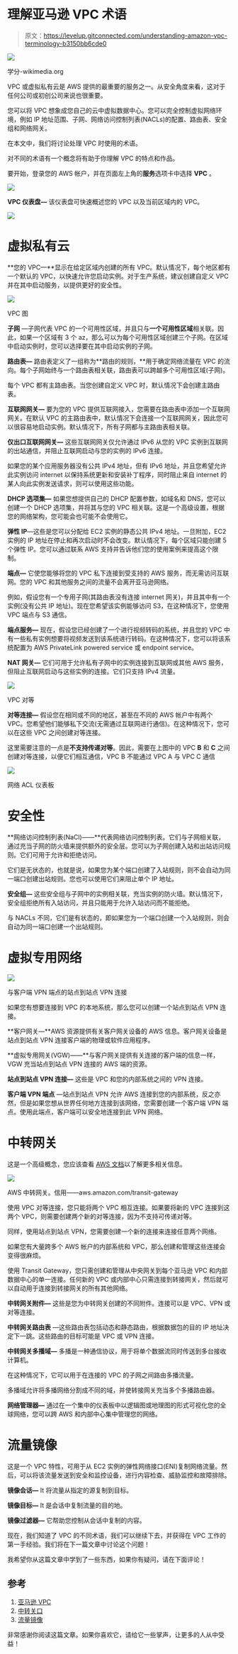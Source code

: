 # 理解亚马逊 VPC 术语

> 原文：<https://levelup.gitconnected.com/understanding-amazon-vpc-terminology-b3150bb6cde0>

![](img/eb257927ecf8b436cfef99933930292d.png)

学分-wikimedia.org

VPC 或虚拟私有云是 AWS 提供的最重要的服务之一。从安全角度来看，这对于任何公司或初创公司来说也很重要。

您可以将 VPC 想象成您自己的云中虚拟数据中心。您可以完全控制虚拟网络环境，例如 IP 地址范围、子网、网络访问控制列表(NACLs)的配置、路由表、安全组和网络网关。

在本文中，我们将讨论处理 VPC 时使用的术语。

对不同的术语有一个概念将有助于你理解 VPC 的特点和作品。

要开始，登录您的 AWS 帐户，并在页面左上角的**服务**选项卡中选择 **VPC** 。

![](img/36559faed8cc337d83c97abcce58a0e4.png)

**VPC 仪表盘—** 该仪表盘可快速概述您的 VPC 以及当前区域内的 VPC。

![](img/5c2e308fa12527b920651dff91ed1f51.png)

# 虚拟私有云

**您的 VPC—**显示在给定区域内创建的所有 VPC。默认情况下，每个地区都有一个默认的 VPC，以快速允许您启动实例。对于生产系统，建议创建自定义 VPC 并在其中启动服务，以提供更好的安全性。

![](img/c569d587b285c2d03a536356f5035656.png)

VPC 图

**子网** —子网代表 VPC 的一个可用性区域，并且只与**一个可用性区域**相关联。因此，如果一个区域有 3 个 az，那么可以为每个可用性区域创建三个子网。在区域中启动实例时，您可以选择要在其中启动实例的子网。

**路由表—** 路由表定义了一组称为**路由的规则，**用于确定网络流量在 VPC 的流向。每个子网始终与一个路由表相关联，路由表可以跨越多个可用性区域(子网)。

每个 VPC 都有主路由表。当您创建自定义 VPC 时，默认情况下会创建主路由表。

**互联网网关—** 要为您的 VPC 提供互联网接入，您需要在路由表中添加一个互联网网关。在默认 VPC 的主路由表中，默认情况下会连接一个互联网网关，因此您可以很容易地启动实例。默认情况下，所有子网都与主路由表相关联。

**仅出口互联网网关—** 这些互联网网关仅允许通过 IPv6 从您的 VPC 实例到互联网的出站通信，并阻止互联网启动与您的实例的 IPv6 连接。

如果您的某个应用服务器没有公共 IPv4 地址，但有 IPv6 地址，并且您希望允许此实例访问 internet 以保持系统更新和安装补丁程序，同时阻止来自 internet 的某人向此实例发送请求，则可以使用这些功能。

**DHCP 选项集—** 如果您想提供自己的 DHCP 配置参数，如域名和 DNS，您可以创建一个 DHCP 选项集，并将其与您的 VPC 相关联。这是一个高级设置，根据您的网络架构，您可能会也可能不会使用它。

**弹性 IP**—这些是您可以分配给 EC2 实例的静态公共 IPv4 地址。一旦附加，EC2 实例的 IP 地址在停止和再次启动时不会改变。默认情况下，每个区域只能创建 5 个弹性 IP。您可以通过联系 AWS 支持并告诉他们您的使用案例来提高这个限制。

**端点—** 它使您能够将您的 VPC 私下连接到受支持的 AWS 服务，而无需访问互联网。您的 VPC 和其他服务之间的流量不会离开亚马逊网络。

例如，假设您有一个专用子网(其路由表没有连接 internet 网关)，并且其中有一个实例(没有公共 IP 地址)。现在您希望该实例能够访问 S3，在这种情况下，您使用 VPC 端点与 S3 通信。

**端点服务—** 现在，假设您已经创建了一个进行视频转码的系统，并且您的 VPC 中有一些私有实例想要将视频发送到该系统进行转码。在这种情况下，您可以将该系统配置为 AWS PrivateLink powered service 或 endpoint service。

**NAT 网关—** 它们可用于允许私有子网中的实例连接到互联网或其他 AWS 服务，但阻止互联网启动与这些实例的连接。它们只支持 IPv4 流量。

![](img/79f00d22cf8b7a09055fb8996bc7f453.png)

VPC 对等

**对等连接—** 假设您在相同或不同的地区，甚至在不同的 AWS 帐户中有两个 VPC。您希望他们能够私下交流(无需通过互联网进行通信)。在这种情况下，您可以在这些 VPC 之间创建对等连接。

这里需要注意的一点是**不支持传递对等**。因此，需要在上图中的 VPC **B** 和 **C** 之间创建对等连接，以便它们相互通信，VPC B 不能通过 VPC A 与 VPC C 通信

![](img/7a26d3e78b0c42bc97930221c18dfbc2.png)

网络 ACL 仪表板

# 安全性

**网络访问控制列表(NaCl)——**代表网络访问控制列表。它们与子网相关联，通过充当子网的防火墙来提供额外的安全层。您可以为子网创建入站和出站访问规则。它们可用于允许和拒绝访问。

它们是无状态的，也就是说，如果您为某个端口创建了入站规则，则不会自动为同一端口创建出站规则。您也可以使用它们来阻止单个 IP 地址。

**安全组—** 这些安全组与子网中的实例相关联，充当实例的防火墙。默认情况下，安全组拒绝所有入站访问，并且只能用于允许入站访问而不能拒绝。

与 NACLs 不同，它们是有状态的，即如果您为一个端口创建一个入站规则，则会自动为同一端口创建一个出站规则。

# 虚拟专用网络

![](img/aafbef3cac5d1308514ce58b67ef8821.png)

与客户端 VPN 端点的站点到站点 VPN 连接

如果您有想要连接到 VPC 的本地系统，那么您可以创建一个站点到站点 VPN 连接。

**客户网关—**AWS 资源提供有关客户网关设备的 AWS 信息。客户网关设备是站点到站点 VPN 连接客户端的物理或软件应用程序。

**虚拟专用网关(VGW)——**与客户网关提供有关连接的客户端的信息一样，VGW 充当站点到站点 VPN 连接的 AWS 端的资源。

**站点到站点 VPN 连接—** 这些是 VPC 和您的内部系统之间的 VPN 连接。

**客户端 VPN 端点** —站点到站点 VPN 允许 AWS 连接到您的内部系统，反之亦然，但是如果您想从世界任何地方连接到该网络，您需要创建一个客户端 VPN 端点。使用此端点，客户端可以安全地连接到此 VPN 网络。

# 中转网关

这是一个高级概念，您应该查看 [AWS 文档](https://docs.aws.amazon.com/vpc/latest/tgw/what-is-transit-gateway.html)以了解更多相关信息。

![](img/b694eb445d0de7e2d80a6e9f790a4b0d.png)

AWS 中转网关。信用——aws.amazon.com/transit-gateway

使用 VPC 对等连接，您只能将两个 VPC 相互连接。如果要将新的 VPC 连接到这两个 VPC，则需要创建两个新的对等连接，因为不支持可传递对等。

同样，使用站点到站点 VPN，您需要创建一个新的连接来连接任意两个网络。

如果您有大量跨多个 AWS 帐户的内部系统和 VPC，那么创建和管理这些连接会变得很麻烦。

使用 Transit Gateway，您只需创建和管理从中央网关到每个亚马逊 VPC 和内部数据中心的单一连接。任何新的 VPC 或内部中心只需连接到转接网关，然后就可以自动用于连接到转接网关的所有其他网络。

**中转网关附件—** 这些是您为中转网关创建的不同附件。连接可以是 VPC、VPN 或对等连接。

**中转网关路由表** —这些路由表包括动态和静态路由，根据数据包的目的 IP 地址决定下一跳。这些路由的目标可能是 VPC 或 VPN 连接。

**中转网关多播域—** 多播是一种通信协议，用于将单个数据流同时传送到多台接收计算机。

在这种情况下，它可以用于在连接的 VPC 的子网之间路由多播流量。

多播域允许将多播网络分割成不同的域，并使转接网关充当多个多播路由器。

**网络管理器—** 通过在一个集中的仪表板中以逻辑图或地理图的形式可视化您的全球网络，您可以跨 AWS 和内部中心集中管理您的网络。

# 流量镜像

这是一个 VPC 特性，可用于从 EC2 实例的弹性网络接口(ENI)复制网络流量。然后，可以将该流量发送到安全和监控设备，进行内容检查、威胁监控和故障排除。

**镜像会话—** It 将流量从指定的源复制到目标。

**镜像目标—** It 是会话中复制流量的目的地。

**镜像过滤器—** 它帮助您控制从会话中复制的内容。

现在，我们知道了 VPC 的不同术语，我们可以继续下去，并获得在 VPC 工作的第一手经验。我们将在下一篇文章中讨论这个问题！

我希望你从这篇文章中学到了一些东西，如果你有疑问，请在下面评论！

## 参考

1.  [亚马逊 VPC](https://docs.aws.amazon.com/vpc/latest/userguide/what-is-amazon-vpc.html)
2.  [中转关口](https://docs.aws.amazon.com/vpc/latest/tgw/what-is-transit-gateway.html)
3.  [流量镜像](https://docs.aws.amazon.com/vpc/latest/mirroring/traffic-mirroring-filter.html)

非常感谢你阅读这篇文章。如果你喜欢它，请给它一些掌声，让更多的人从中受益！